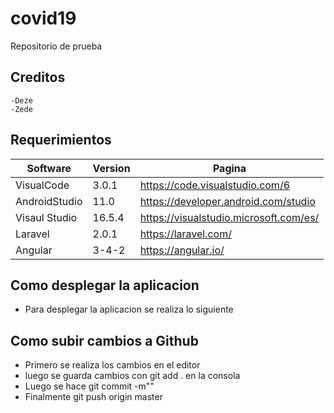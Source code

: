 # covid19
Repositorio de prueba
## Creditos
    -Deze
    -Zede
## Requerimientos
| Software     | Version    | Pagina |
| --------|---------|-------|
| VisualCode  | 3.0.1   | https://code.visualstudio.com/6    |
| AndroidStudio | 11.0 | https://developer.android.com/studio    |
| Visaul Studio  | 16.5.4   | https://visualstudio.microsoft.com/es/    |
| Laravel  | 2.0.1   | https://laravel.com/    |
| Angular  | 3-4-2   | https://angular.io/   |
## Como desplegar la aplicacion
 - Para desplegar la aplicacion se realiza lo siguiente
## Como subir cambios a Github
 - Primero se realiza los cambios en el editor
 - luego se guarda cambios con git add . en la consola
 - Luego se hace git commit -m""
 - Finalmente git push origin master